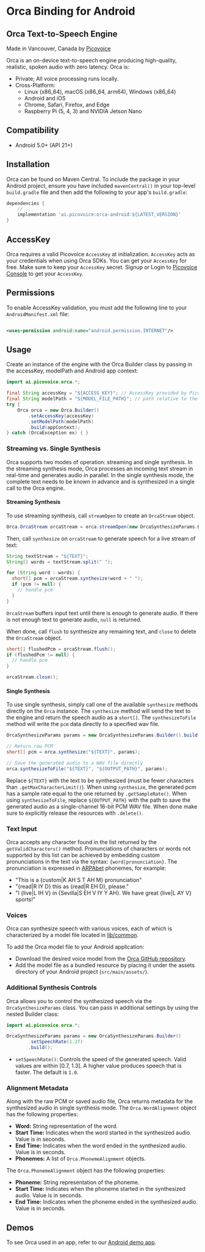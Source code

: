 # Orca Binding for Android

## Orca Text-to-Speech Engine

Made in Vancouver, Canada by [Picovoice](https://picovoice.ai)

Orca is an on-device text-to-speech engine producing high-quality, realistic, spoken audio with zero latency. Orca is:

- Private; All voice processing runs locally.
- Cross-Platform:
    - Linux (x86_64), macOS (x86_64, arm64), Windows (x86_64)
    - Android and iOS
    - Chrome, Safari, Firefox, and Edge
    - Raspberry Pi (5, 4, 3) and NVIDIA Jetson Nano

## Compatibility

- Android 5.0+ (API 21+)

## Installation

Orca can be found on Maven Central. To include the package in your Android project, ensure you have
included `mavenCentral()` in your top-level `build.gradle` file and then add the following to your app's `build.gradle`:

```groovy
dependencies {
    // ...
    implementation 'ai.picovoice:orca-android:${LATEST_VERSION}'
}
```

## AccessKey

Orca requires a valid Picovoice `AccessKey` at initialization. `AccessKey` acts as your credentials when using Orca
SDKs. You can get your `AccessKey` for free. Make sure to keep your `AccessKey` secret.
Signup or Login to [Picovoice Console](https://console.picovoice.ai/) to get your `AccessKey`.

## Permissions

To enable AccessKey validation, you must add the following line to your `AndroidManifest.xml` file:

```xml

<uses-permission android:name="android.permission.INTERNET"/>
```

## Usage

Create an instance of the engine with the Orca Builder class by passing in the accessKey, modelPath and Android app
context:

```java
import ai.picovoice.orca.*;

final String accessKey = "${ACCESS_KEY}"; // AccessKey provided by Picovoice Console (https://console.picovoice.ai/)
final String modelPath = "${MODEL_FILE_PATH}"; // path relative to the assets folder or absolute path to file (`.pv`) on device
try {
    Orca orca = new Orca.Builder()
        .setAccessKey(accessKey)
        .setModelPath(modelPath)
        .build(appContext);
} catch (OrcaException ex) { }
```

### Streaming vs. Single Synthesis

Orca supports two modes of operation: streaming and single synthesis.
In the streaming synthesis mode, Orca processes an incoming text stream in real-time and generates audio in parallel.
In the single synthesis mode, the complete text needs to be known in advance and is synthesized in a single call to the Orca engine.

#### Streaming Synthesis

To use streaming synthesis, call `streamOpen` to create an `OrcaStream` object.

```java
Orca.OrcaStream orcaStream = orca.streamOpen(new OrcaSynthesizeParams.Builder().build());
```

Then, call `synthesize` on `orcaStream` to generate speech for a live stream of text:

```java
String textStream = "${TEXT}";
String[] words = textStream.split(" ");

for (String word : words) {
  short[] pcm = orcaStream.synthesize(word + " ");
  if (pcm != null) {
    // handle pcm
  }
}
```

`OrcaStream` buffers input text until there is enough to generate audio. If there is not enough text to generate
audio, `null` is returned.

When done, call `flush` to synthesize any remaining text, and `close` to delete the `OrcaStream` object.

```java
short[] flushedPcm = orcaStream.flush();
if (flushedPcm != null) {
  // handle pcm
}

orcaStream.close();
```

#### Single Synthesis

To use single synthesis, simply call one of the available `synthesize` methods directly on the `Orca` instance.
The `synthesize` method will send
the text to the engine and return the speech audio as a `short[]`. The `synthesizeToFile` method will write the `pcm`
data directly to a specified wav file.

```java
OrcaSynthesizeParams params = new OrcaSynthesizeParams.Builder().build();

// Return raw PCM
short[] pcm = orca.synthesize("${TEXT}", params);

// Save the generated audio to a WAV file directly
orca.synthesizeToFile("${TEXT}", "${OUTPUT_PATH}", params);
```

Replace `${TEXT}` with the text to be synthesized (must be fewer characters than `.getMaxCharacterLimit()`). When
using `synthesize`, the generated pcm has a sample rate equal to the one returned by `.getSampleRate()`. When
using `synthesizeToFile`, replace `${OUTPUT_PATH}` with the path to save the generated audio as a single-channel 16-bit
PCM WAV file. When done make sure to explicitly release the resources with `.delete()`.

### Text Input

Orca accepts any character found in the list returned by the `getValidCharacters()` method.
Pronunciations of characters or words not supported by this list can be achieved by embedding custom pronunciations in
the text via the syntax: `{word|pronunciation}`. The pronunciation is expressed
in [ARPAbet](https://en.wikipedia.org/wiki/ARPABET) phonemes, for example:

- "This is a {custom|K AH S T AH M} pronunciation"
- "{read|R IY D} this as {read|R EH D}, please."
- "I {live|L IH V} in {Sevilla|S EH V IY Y AH}. We have great {live|L AY V} sports!"

### Voices

Orca can synthesize speech with various voices, each of which is characterized by a model file located
in [lib/common](../../lib/common).

To add the Orca model file to your Android application:

- Download the desired voice model from the [Orca GitHub repository](../../lib/common).
- Add the model file as a bundled resource by placing it under the assets directory of your Android
  project (`src/main/assets/`).

### Additional Synthesis Controls

Orca allows you to control the synthesized speech via the `OrcaSynthesizeParams` class. You can pass in additional
settings by using the nested Builder class:

```java
import ai.picovoice.orca.*;

OrcaSynthesizeParams params = new OrcaSynthesizeParams.Builder()
        .setSpeechRate(1.2f)
        .build();
```

- `setSpeechRate()`: Controls the speed of the generated speech. Valid values are within [0.7, 1.3]. A higher value
  produces speech that is faster. The default is `1.0`.

### Alignment Metadata

Along with the raw PCM or saved audio file, Orca returns metadata for the synthesized audio in single synthesis mode.
The `Orca.WordAlignment` object has the following properties:

- **Word:** String representation of the word.
- **Start Time:** Indicates when the word started in the synthesized audio. Value is in seconds.
- **End Time:** Indicates when the word ended in the synthesized audio. Value is in seconds.
- **Phonemes:** A list of `Orca.PhonemeAlignment` objects.

The `Orca.PhonemeAlignment` object has the following properties:

- **Phoneme:** String representation of the phoneme.
- **Start Time:** Indicates when the phoneme started in the synthesized audio. Value is in seconds.
- **End Time:** Indicates when the phoneme ended in the synthesized audio. Value is in seconds.

## Demos

To see Orca used in an app, refer to our [Android demo app](../../demo/android/OrcaDemo).
